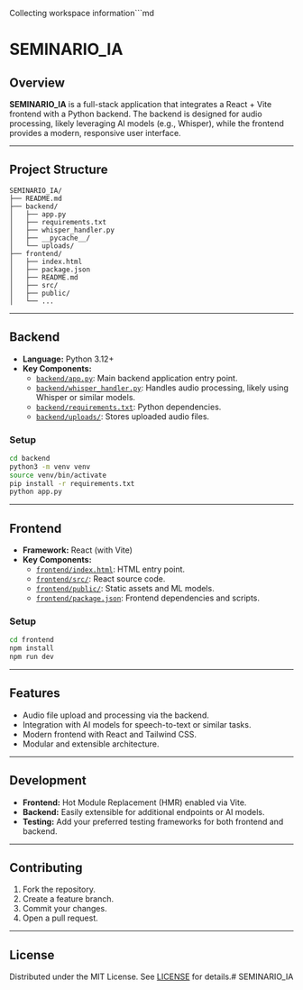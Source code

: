 Collecting workspace information```md
# SEMINARIO_IA

## Overview

**SEMINARIO_IA** is a full-stack application that integrates a React + Vite frontend with a Python backend. The backend is designed for audio processing, likely leveraging AI models (e.g., Whisper), while the frontend provides a modern, responsive user interface.

---

## Project Structure

```
SEMINARIO_IA/
├── README.md
├── backend/
│   ├── app.py
│   ├── requirements.txt
│   ├── whisper_handler.py
│   ├── __pycache__/
│   └── uploads/
├── frontend/
│   ├── index.html
│   ├── package.json
│   ├── README.md
│   ├── src/
│   ├── public/
│   └── ...
```

---

## Backend

- **Language:** Python 3.12+
- **Key Components:**
  - [`backend/app.py`](backend/app.py): Main backend application entry point.
  - [`backend/whisper_handler.py`](backend/whisper_handler.py): Handles audio processing, likely using Whisper or similar models.
  - [`backend/requirements.txt`](backend/requirements.txt): Python dependencies.
  - [`backend/uploads/`](backend/uploads/): Stores uploaded audio files.

### Setup

```sh
cd backend
python3 -m venv venv
source venv/bin/activate
pip install -r requirements.txt
python app.py
```

---

## Frontend

- **Framework:** React (with Vite)
- **Key Components:**
  - [`frontend/index.html`](frontend/index.html): HTML entry point.
  - [`frontend/src/`](frontend/src/): React source code.
  - [`frontend/public/`](frontend/public/): Static assets and ML models.
  - [`frontend/package.json`](frontend/package.json): Frontend dependencies and scripts.

### Setup

```sh
cd frontend
npm install
npm run dev
```

---

## Features

- Audio file upload and processing via the backend.
- Integration with AI models for speech-to-text or similar tasks.
- Modern frontend with React and Tailwind CSS.
- Modular and extensible architecture.

---

## Development

- **Frontend:** Hot Module Replacement (HMR) enabled via Vite.
- **Backend:** Easily extensible for additional endpoints or AI models.
- **Testing:** Add your preferred testing frameworks for both frontend and backend.

---

## Contributing

1. Fork the repository.
2. Create a feature branch.
3. Commit your changes.
4. Open a pull request.

---

## License

Distributed under the MIT License. See [LICENSE](LICENSE) for details.# SEMINARIO_IA

